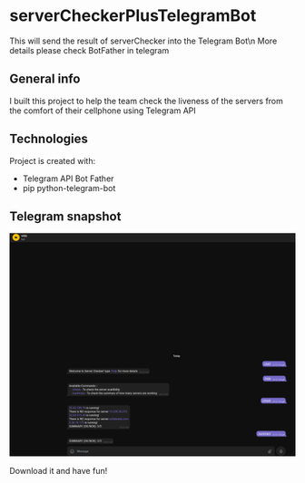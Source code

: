 # serverCheckerPlusTelegramBot

This will send the result of serverChecker into the Telegram Bot\n
More details please check BotFather in telegram

## General info
I built this project to help the team check the liveness of the servers from the comfort of their cellphone using Telegram API


## Technologies
Project is created with:
* Telegram API Bot Father
* pip python-telegram-bot


## Telegram snapshot

![name-of-you-image](https://github.com/ocean-vinz/serverCheckerPlusTelegramBot/blob/main/Telegram%20Bot.png)

Download it and have fun!
